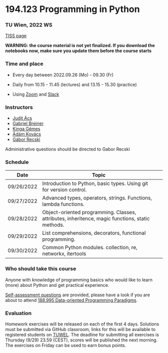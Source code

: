 # 194.123 Programming in Python
### TU Wien, 2022 WS

[TISS page](https://tiss.tuwien.ac.at/course/educationDetails.xhtml?dswid=2845&dsrid=656&courseNr=194123&semester=2022W)

**WARNING: the course material is not yet finalized. If you download the notebooks now, make sure you update them before the course starts**

### Time and place

- Every day between 2022.09.26 (Mo) - 09.30 (Fr)

- Daily from 10.15 - 11.45 (lectures) and 13.15 - 15.30 (practice)

- Using [Zoom](https://tuwien.zoom.us/j/94257349304?pwd=dVE4WmJMSlVoTEtRbDJvOWExU2wxQT09) and [Slack](https://join.slack.com/t/tuw-python/shared_invite/zt-1g2dom5fa-M~lZwH56tsfuLn67U3jGrw)

### Instructors

- [Judit Ács](https://hlt.bme.hu/en/judit)
- [Gabriel Breiner](https://tiss.tuwien.ac.at/person/324397)
- [Kinga Gémes](https://tiss.tuwien.ac.at/person/341880.html)
- [Ádám Kovács](https://tiss.tuwien.ac.at/person/341881.html)
- [Gábor Recski](https://tiss.tuwien.ac.at/person/336863.html)

Administrative questions should be directed to Gabor Recski

### Schedule

Date|Topic| |
----|-----|--|
09/26/2022 | Introduction to Python, basic types. Using git for version control. | |
09/27/2022 | Advanced types, operators, strings. Functions, lambda functions. | |
09/28/2022 | Object-oriented programming. Classes, attributes, inheritence, magic functions, static methods. | |
09/29/2022 | List comprehensions, decorators, functional programming. | |
09/30/2022 | Common Python modules. collection, re, networkx, itertools | |

### Who should take this course

Anyone with knowledge of programming basics who would like to learn (more) about
Python and get practical experience.

[Self-assessment questions](self_assessment.ipynb) are provided, please have a look
if you are about to attend [188.995 Data-oriented Programming Paradigms](https://tiss.tuwien.ac.at/course/educationDetails.xhtml?dswid=2344&dsrid=881&courseNr=188995&semester=2022W).
 

### Evaluation

Homework exercises will be released on each of the first 4 days. Solutions must be
submitted via GitHub classroom, links for this will be available to registered students
on [TUWEL](https://tuwel.tuwien.ac.at/course/view.php?idnumber=194123-2022W). The
deadline for submitting all exercises is Thursday (9/29) 23.59 (CEST), scores will be
published the next morning. The exercises on Friday can be used to earn
bonus points.

